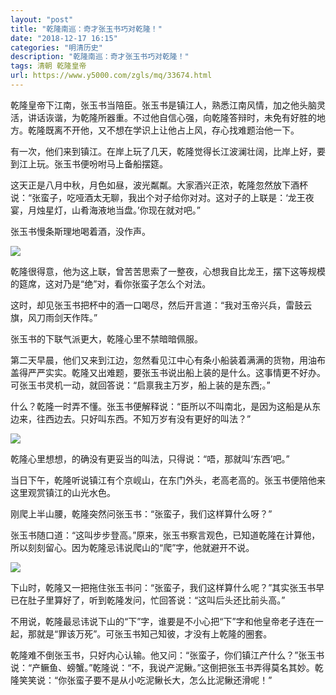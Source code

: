 ```yaml
---
layout: "post"
title: "乾隆南巡：奇才张玉书巧对乾隆！"
date: "2018-12-17 16:15"
categories: "明清历史"
description: "乾隆南巡：奇才张玉书巧对乾隆！"
tags: 清朝 乾隆皇帝
url: https://www.y5000.com/zgls/mq/33674.html
---
```






乾隆皇帝下江南，张玉书当陪臣。张玉书是镇江人，熟悉江南风情，加之他头脑灵活，讲话诙谐，为乾隆所器重。不过他自信心强，向乾隆答辩时，未免有好胜的地方。乾隆既离不开他，又不想在学识上让他占上风，存心找难题治他一下。

有一次，他们来到镇江。在岸上玩了几天，乾隆觉得长江波澜壮阔，比岸上好，要到江上玩。张玉书便吩咐马上备船摆筵。

这天正是八月中秋，月色如昼，波光粼粼。大家酒兴正浓，乾隆忽然放下酒杯说：“张蛮子，吃哑酒太无聊，我出个对子给你对对。这对子的上联是：&lsquo;龙王夜宴，月烛星灯，山肴海液地当盘。&rsquo;你现在就对吧。”

张玉书慢条斯理地喝着酒，没作声。

![](https://img.y5000.com/uploads/allimg/180926/14-1P9261A622300.jpg)

乾隆很得意，他为这上联，曾苦苦思索了一整夜，心想我自比龙王，摆下这等规模的筵席，这对乃是“绝”对，看你张蛮子怎么个对法。

这时，却见张玉书把杯中的酒一口喝尽，然后开言道：“我对玉帝兴兵，雷鼓云旗，风刀雨剑天作阵。”

张玉书的下联气派更大，乾隆心里不禁暗暗佩服。

第二天早晨，他们又来到江边，忽然看见江中心有条小船装着满满的货物，用油布盖得严严实实。乾隆又出难题，要张玉书说出船上装的是什么。这事情更不好办。可张玉书灵机一动，就回答说：“启禀我主万岁，船上装的是东西;。”

什么？乾隆一时弄不懂。张玉书便解释说：“臣所以不叫南北，是因为这船是从东边来，往西边去。只好叫东西。不知万岁有没有更好的叫法？”

![](https://img.y5000.com/uploads/allimg/180926/14-1P9261A64V93.jpg)

乾隆心里想想，的确没有更妥当的叫法，只得说：“唔，那就叫&lsquo;东西&rsquo;吧。”

当日下午，乾隆听说镇江有个京岘山，在东门外头，老高老高的。张玉书便陪他来这里观赏镇江的山光水色。

刚爬上半山腰，乾隆突然问张玉书：“张蛮子，我们这样算什么呀？”

张玉书随口道：“这叫步步登高。”原来，张玉书察言观色，已知道乾隆在计算他，所以刻刻留心。因为乾隆忌讳说爬山的“爬”字，他就避开不说。

![](https://img.y5000.com/uploads/allimg/180926/14-1P9261AI2H1.jpg)

下山时，乾隆又一把拖住张玉书问：“张蛮子，我们这样算什么呢？”其实张玉书早已在肚子里算好了，听到乾隆发问，忙回答说：“这叫后头还比前头高。”

不用说，乾隆最忌讳说下山的“下”字，谁要是不小心把“下”字和他皇帝老子连在一起，那就是“罪该万死”。可张玉书知己知彼，才没有上乾隆的圈套。

乾隆难不倒张玉书，只好内心认输。他又问：“张蛮子，你们镇江产什么？”张玉书说：“产鳜鱼、螃蟹。”乾隆说：“不，我说产泥鳅。”这倒把张玉书弄得莫名其妙。乾隆笑笑说：“你张蛮子要不是从小吃泥鳅长大，怎么比泥鳅还滑呢！”
